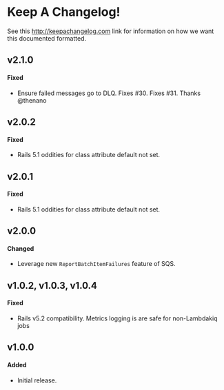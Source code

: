 # Keep A Changelog!

See this http://keepachangelog.com link for information on how we want this documented formatted.

## v2.1.0

#### Fixed

- Ensure failed messages go to DLQ. Fixes #30. Fixes #31. Thanks @thenano

## v2.0.2

#### Fixed

- Rails 5.1 oddities for class attribute default not set.

## v2.0.1

#### Fixed

- Rails 5.1 oddities for class attribute default not set.

## v2.0.0

#### Changed

- Leverage new `ReportBatchItemFailures` feature of SQS.

## v1.0.2, v1.0.3, v1.0.4

#### Fixed

- Rails v5.2 compatibility. Metrics logging is are safe for non-Lambdakiq jobs

## v1.0.0

#### Added

- Initial release.
